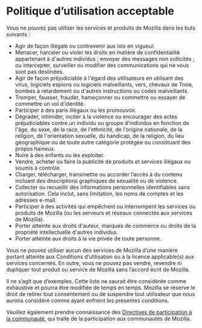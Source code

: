 # Politique d’utilisation acceptable

Vous ne pouvez pas utiliser les services et produits de Mozilla dans les buts suivants :

* Agir de façon illégale ou contrevenir aux lois en vigueur.
* Menacer, harceler ou violer les droits en matière de confidentialité appartenant à d'autres individus ; envoyer des messages non sollicités ; ou intercepter, surveiller ou modifier des communications qui ne vous sont pas destinées.
* Agir de façon préjudiciable à l'égard des utilisateurs en utilisant des virus, logiciels espions ou logiciels malveillants, vers, chevaux de Troie, bombes à retardement ou d'autres instructions ou codes malveillants.
* Tromper, fausser, frauder, hameçonner ou commettre ou essayer de commettre un vol d’identité.
* Participer à des paris illégaux ou les promouvoir.
* Dégrader, intimider, inciter à la violence ou encourager des actes préjudiciables contre un individu ou groupe d'individus en fonction de l'âge, du sexe, de la race, de l'ethnicité, de l'origine nationale, de la religion, de l'orientation sexuelle, du handicap, de la religion, du lieu géographique ou de toute autre catégorie protégée ou constituant des propos haineux.
* Nuire à des enfants ou les exploiter.
* Vendre, acheter ou faire la publicité de produits et services illégaux ou soumis à contrôle.
* Charger, télécharger, transmettre ou accorder l’accès à du contenu incluant des descriptions graphiques de sexualité ou de violence.
* Collecter ou recueillir des informations personnelles identifiables sans autorisation. Cela inclut, sans limitation, les noms de comptes et les adresses e-mail.
* Participer à des activités qui empêchent ou interrompent les services ou produits de Mozilla (ou les serveurs et réseaux connectés aux services de Mozilla).
* Porter atteinte aux droits d'auteur, marques de commerce ou droits de la propriété intellectuelle d'autres individus.
* Porter atteinte aux droits à la vie privée de toute personne.

Vous ne pouvez utiliser aucun des services de Mozilla d’une manière portant atteinte aux Conditions d’utilisation ou à la licence applicable(s) aux services concernés. En outre, vous ne pouvez pas vendre, revendre ni dupliquer tout produit ou service de Mozilla sans l’accord écrit de Mozilla.

Il ne s’agit que d’exemples. Cette liste ne saurait être considérée comme exhaustive et pourra être modifiée de temps en temps. Mozilla se réserve le droit de retirer tout consentement ou de suspendre tout utilisateur que nous aurons considéré comme ayant enfreint les présentes conditions.

Veuillez également prendre connaissance des [Directives de participation à la communauté](https://www.mozilla.org/about/governance/policies/participation/), qui traite de la participation aux communautés de Mozilla.
